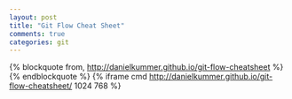 ```yaml
---
layout: post
title: "Git Flow Cheat Sheet"
comments: true
categories: git
---
```

{% blockquote from, http://danielkummer.github.io/git-flow-cheatsheet %}
{% endblockquote %}
{% iframe cmd http://danielkummer.github.io/git-flow-cheatsheet/ 1024 768 %}